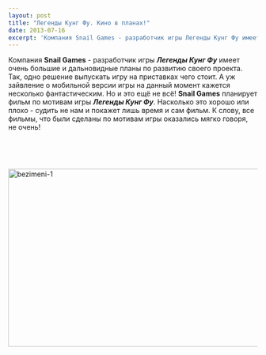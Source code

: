 ```yaml
---
layout: post
title: "Легенды Кунг Фу. Кино в планах!"
date: 2013-07-16
excerpt: 'Компания Snail Games - разработчик игры Легенды Кунг Фу имеет очень большие и дальновидные планы по развитию своего проекта. Так, одно решение выпускать игру на приставках чего стоит....'
---
```


Компания <strong>Snail Games</strong> - разработчик игры <em><strong>Легенды Кунг Фу</strong></em> имеет очень большие и дальновидные планы по развитию своего проекта. Так, одно решение выпускать игру на приставках чего стоит. А уж зайвление о мобильной версии игры на данный момент кажется несколько фантастическим. Но и это ещё не всё! <strong>Snail Games</strong> планирует фильм по мотивам игры <em><strong>Легенды Кунг Фу</strong></em>. Насколько это хорошо или плохо - судить не нам и покажет лишь время и сам фильм. К слову, все фильмы, что были сделаны по мотивам игры оказались мягко говоря, не очень!

&nbsp;

&nbsp;

<a href="http://gamersoul.ru/wp-content/uploads/2013/01/bezimeni-1.jpg"><img class="wp-image-992 aligncenter" alt="bezimeni-1" src="http://gamersoul.ru/wp-content/uploads/2013/01/bezimeni-1.jpg" width="576" height="360" /></a>